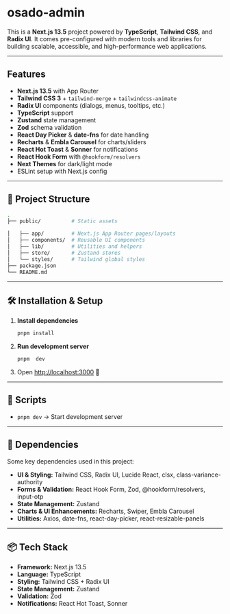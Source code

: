  # osado-admin

This is a **Next.js 13.5** project powered by **TypeScript**, **Tailwind CSS**, and **Radix UI**.
It comes pre-configured with modern tools and libraries for building scalable, accessible, and high-performance web applications.

---

##  Features

*  **Next.js 13.5** with App Router
*  **Tailwind CSS 3** + `tailwind-merge` + `tailwindcss-animate`
*  **Radix UI** components (dialogs, menus, tooltips, etc.)
*  **TypeScript** support
*  **Zustand** state management
*  **Zod** schema validation
*  **React Day Picker** & **date-fns** for date handling
*  **Recharts** & **Embla Carousel** for charts/sliders
*  **React Hot Toast** & **Sonner** for notifications
*  **React Hook Form** with `@hookform/resolvers`
*  **Next Themes** for dark/light mode
*  ESLint setup with Next.js config

---

## 📂 Project Structure

```bash
.
├── public/          # Static assets

│   ├── app/         # Next.js App Router pages/layouts
│   ├── components/  # Reusable UI components
│   ├── lib/         # Utilities and helpers
│   ├── store/       # Zustand stores
│   └── styles/      # Tailwind global styles
├── package.json
└── README.md
```

---

## 🛠 Installation & Setup



1. **Install dependencies**

   ```bash
   pnpm install
   ```

2. **Run development server**

   ```bash
   pnpm  dev
   ```

3. Open [http://localhost:3000](http://localhost:3000) 🚀

---

## 📜 Scripts

* `pnpm dev` → Start development server



---

## 🧰 Dependencies

Some key dependencies used in this project:

* **UI & Styling:** Tailwind CSS, Radix UI, Lucide React, clsx, class-variance-authority
* **Forms & Validation:** React Hook Form, Zod, @hookform/resolvers, input-otp
* **State Management:** Zustand
* **Charts & UI Enhancements:** Recharts, Swiper, Embla Carousel
* **Utilities:** Axios, date-fns, react-day-picker, react-resizable-panels

---

## 📦 Tech Stack

* **Framework:** Next.js 13.5
* **Language:** TypeScript
* **Styling:** Tailwind CSS + Radix UI
* **State Management:** Zustand
* **Validation:** Zod
* **Notifications:** React Hot Toast, Sonner


